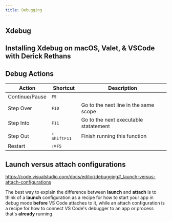 ```yaml
---
title: Debugging
---
```


## Xdebug

## Installing Xdebug on macOS, Valet, & VSCode with Derick Rethans

## Debug Actions

| Action         | Shortcut                         | Description                           |
| -------------- | -------------------------------- | ------------------------------------- |
| Continue/Pause | <kbd>F5</kbd>                    |                                       |
| Step Over      | <kbd>F10</kbd>                   | Go to the next line in the same scope |
| Step Into      | <kbd>F11</kbd>                   | Go to the next executable statatement |
| Step Out       | <kbd>⇧ Shift</kbd><kbd>F11</kbd> | Finish running this function          |
| Restart        | <kbd>⇧⌘F5</kbd>                  |                                       |

## Launch versus attach configurations

https://code.visualstudio.com/docs/editor/debugging#_launch-versus-attach-configurations

The best way to explain the difference between **launch** and **attach** is to
think of a **launch** configuration as a recipe for how to start your app in
debug mode **before** VS Code attaches to it, while an attach configuration is a
recipe for how to connect VS Code's debugger to an app or process that's
**already** running.
